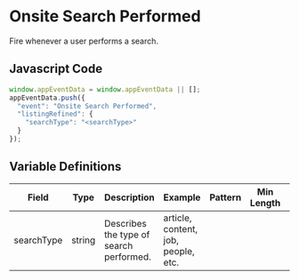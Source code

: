 # Onsite Search Performed

Fire whenever a user performs a search.

## Javascript Code

```js
window.appEventData = window.appEventData || [];
appEventData.push({
  "event": "Onsite Search Performed",
  "listingRefined": {
    "searchType": "<searchType>"
  }
});
```
## Variable Definitions

|Field|Type|Description|Example|Pattern|Min Length|Max Length|Minimum|Maximum|Multiple Of|
| --- | --- | --- | --- | --- | --- | --- | --- | --- | --- |
|searchType|string|Describes the type of search performed.|article, content, job, people, etc.|